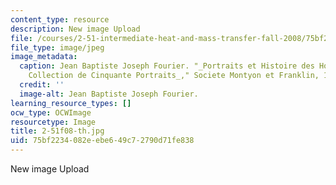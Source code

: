 ```yaml
---
content_type: resource
description: New image Upload
file: /courses/2-51-intermediate-heat-and-mass-transfer-fall-2008/75bf2234082eebe649c72790d71fe838_2-51f08-th.jpg
file_type: image/jpeg
image_metadata:
  caption: Jean Baptiste Joseph Fourier. "_Portraits et Histoire des Hommes Utiles,
    Collection de Cinquante Portraits_," Societe Montyon et Franklin, 1839-1840.
  credit: ''
  image-alt: Jean Baptiste Joseph Fourier.
learning_resource_types: []
ocw_type: OCWImage
resourcetype: Image
title: 2-51f08-th.jpg
uid: 75bf2234-082e-ebe6-49c7-2790d71fe838
---
```

New image Upload

